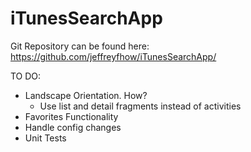 # iTunesSearchApp

Git Repository can be found here: https://github.com/jeffreyfhow/iTunesSearchApp/

TO DO:
- Landscape Orientation. How?
  - Use list and detail fragments instead of activities
- Favorites Functionality
- Handle config changes
- Unit Tests
